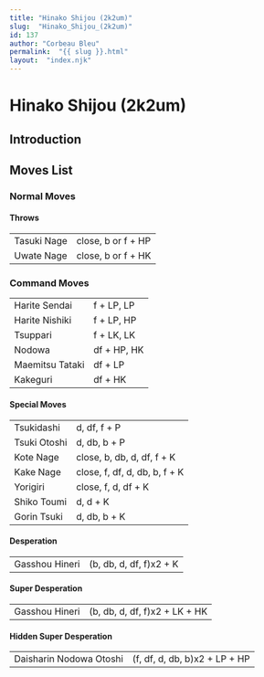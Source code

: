 ```yaml
---
title: "Hinako Shijou (2k2um)"
slug:  "Hinako_Shijou_(2k2um)"
id: 137
author: "Corbeau Bleu"
permalink:  "{{ slug }}.html"
layout:  "index.njk"
---
```


# Hinako Shijou (2k2um)

## Introduction

## Moves List

### Normal Moves

#### Throws

|             |                    |
|-------------|--------------------|
| Tasuki Nage | close, b or f + HP |
| Uwate Nage  | close, b or f + HK |

### Command Moves

|                 |             |
|-----------------|-------------|
| Harite Sendai   | f + LP, LP  |
| Harite Nishiki  | f + LP, HP  |
| Tsuppari        | f + LK, LK  |
| Nodowa          | df + HP, HK |
| Maemitsu Tataki | df + LP     |
| Kakeguri        | df + HK     |

#### Special Moves

|              |                               |
|--------------|-------------------------------|
| Tsukidashi   | d, df, f + P                  |
| Tsuki Otoshi | d, db, b + P                  |
| Kote Nage    | close, b, db, d, df, f + K    |
| Kake Nage    | close, f, df, d, db, b, f + K |
| Yorigiri     | close, f, d, df + K           |
| Shiko Toumi  | d, d + K                      |
| Gorin Tsuki  | d, db, b + K                  |

#### Desperation

|                |                         |
|----------------|-------------------------|
| Gasshou Hineri | (b, db, d, df, f)x2 + K |

#### Super Desperation

|                |                               |
|----------------|-------------------------------|
| Gasshou Hineri | (b, db, d, df, f)x2 + LK + HK |

#### Hidden Super Desperation

|                         |                               |
|-------------------------|-------------------------------|
| Daisharin Nodowa Otoshi | (f, df, d, db, b)x2 + LP + HP |
